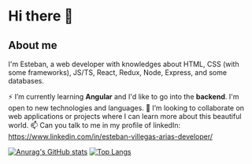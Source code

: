 # Hi there 👋

## About me

I'm Esteban, a web developer with knowledges about HTML, CSS (with some frameworks), JS/TS, React, Redux, Node, Express, and some databases. 


⚡ I’m currently learning **Angular** and I'd like to go into the **backend**. I'm open to new technologies and languages. 
👯 I’m looking to collaborate on web applications or projects where I can learn more about this beautiful world.
📫 Can you talk to me in my profile of linkedIn: https://www.linkedin.com/in/esteban-villegas-arias-developer/ 


[![Anurag's GitHub stats](https://github-readme-stats.vercel.app/api?username=jeva2002&theme=synthwave)](https://github.com/anuraghazra/github-readme-stats)
[![Top Langs](https://github-readme-stats.vercel.app/api/top-langs/?username=jeva2002)](https://github.com/anuraghazra/github-readme-stats)
